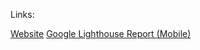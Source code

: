 Links:

[Website](https://jxbang94.github.io/Website-main/)
[Google Lighthouse Report (Mobile)](https://googlechrome.github.io/lighthouse/viewer/?gist=7aded13abb7be5e5553893f68c624b3e)


